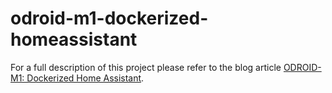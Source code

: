 # odroid-m1-dockerized-homeassistant

For a full description of this project please refer to the blog article [ODROID-M1: Dockerized Home Assistant](https://weisser-zwerg.dev/posts/odroid-m1-dockerized-homeassistant).
